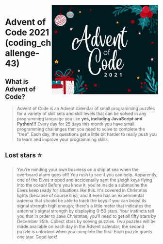<img src="/Advent of Code.png" width="350" align="right" />

# Advent of Code 2021 (coding_challenge-43)


## What is Advent of Code?
> Advent of Code is an Advent calendar of small programming puzzles for a variety of skill sets and skill levels that can be solved in any programming language you like **yes, including JavaScript and Python!!!**
> Every day for 25 days this month you have small programming challenges that you need to solve to complete the "tree". Each day, the questions get a little bit harder to really push you to learn and improve your programming skills.

## Lost stars ⭐️
> You're minding your own business on a ship at sea when the overboard alarm goes off! You rush to see if you can help. 
  Apparently, one of the Elves tripped and accidentally sent the sleigh keys flying into the ocean!
> Before you know it, you're inside a submarine the Elves keep ready for situations like this. 
  It's covered in Christmas lights (because of course it is), 
  and it even has an experimental antenna that should be able to track the keys if you can boost its signal strength high enough; 
  there's a little meter that indicates the antenna's signal strength by displaying 0-50 stars.
> Your instincts tell you that in order to save Christmas, you'll need to get all fifty stars by December 25th.
> Collect stars by solving puzzles. 
  Two puzzles will be made available on each day in the Advent calendar; 
  the second puzzle is unlocked when you complete the first. Each puzzle grants one star. Good luck!
